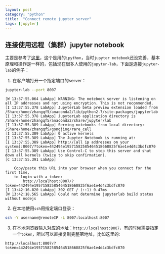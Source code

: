 ```yaml
---
layout: post
category: "python"
title:  "Connect remote jupyter server"
tags: [jupyter]
---
```


## 连接使用远程（集群）jupyter notebook

主要是参考了[这里](http://danielhnyk.cz/running-ipython-notebook-different-computer/)，这个是用的`ipython`，当时`jupyter notebook`还没完善，基本原理和操作是一样的，包括现在很多人使用的`jupyter-lab`，下面是连接`jupyter-lab`的例子：

1. 在客户端打开一个指定端口的server：
   
```bash
jupyter-lab --port 8007
```

```
[W 13:37:55.064 LabApp] WARNING: The notebook server is listening on all IP addresses and not using encryption. This is not recommended.
[I 13:37:55.378 LabApp] JupyterLab beta preview extension loaded from /Share/home/zhangqf5/anaconda2/lib/python2.7/site-packages/jupyterlab
[I 13:37:55.378 LabApp] JupyterLab application directory is /Share/home/zhangqf5/anaconda2/share/jupyter/lab
[I 13:37:55.389 LabApp] Serving notebooks from local directory: /Share/home/zhangqf5/gongjing/rare_cell
[I 13:37:55.389 LabApp] 0 active kernels
[I 13:37:55.389 LabApp] The Jupyter Notebook is running at:
[I 13:37:55.389 LabApp] http://[all ip addresses on your system]:8007/?token=442494e19571582585464518668825f6ae1e4d4c3bdfc070
[I 13:37:55.389 LabApp] Use Control-C to stop this server and shut down all kernels (twice to skip confirmation).
[C 13:37:55.391 LabApp]

    Copy/paste this URL into your browser when you connect for the first time,
    to login with a token:
        http://localhost:8007/?token=442494e19571582585464518668825f6ae1e4d4c3bdfc070
[I 13:42:16.820 LabApp] 302 GET / (::1) 0.47ms
[W 13:42:18.565 LabApp] Could not determine jupyterlab build status without nodejs
```

2. 在本地使用`ssh`用指定端口登录：

```bash
ssh -Y username@remoteIP -L 8007:localhost:8007
```

3. 在本地浏览器输入对应的地址：`http://localhost:8007`，有的时候需要指定一个`token`，所以可以直接复制完整第地址，比如这里的:

  `http://localhost:8007/?token=442494e19571582585464518668825f6ae1e4d4c3bdfc070`

